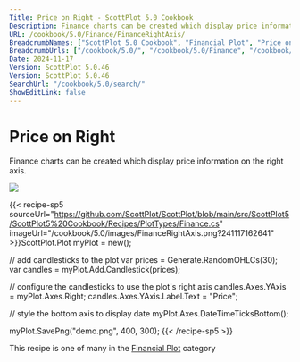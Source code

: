 ```yaml
---
Title: Price on Right - ScottPlot 5.0 Cookbook
Description: Finance charts can be created which display price information on the right axis.
URL: /cookbook/5.0/Finance/FinanceRightAxis/
BreadcrumbNames: ["ScottPlot 5.0 Cookbook", "Financial Plot", "Price on Right"]
BreadcrumbUrls: ["/cookbook/5.0/", "/cookbook/5.0/Finance", "/cookbook/5.0/Finance/FinanceRightAxis"]
Date: 2024-11-17
Version: ScottPlot 5.0.46
Version: ScottPlot 5.0.46
SearchUrl: "/cookbook/5.0/search/"
ShowEditLink: false
---
```



<div class='d-flex align-items-center mt-5'>
<h1 class='me-2 text-dark my-0 border-0'>Price on Right</h1>
</div>

Finance charts can be created which display price information on the right axis.

[![](/cookbook/5.0/images/FinanceRightAxis.png?241117162641)](/cookbook/5.0/images/FinanceRightAxis.png?241117162641)

{{< recipe-sp5 sourceUrl="https://github.com/ScottPlot/ScottPlot/blob/main/src/ScottPlot5/ScottPlot5%20Cookbook/Recipes/PlotTypes/Finance.cs" imageUrl="/cookbook/5.0/images/FinanceRightAxis.png?241117162641" >}}ScottPlot.Plot myPlot = new();

// add candlesticks to the plot
var prices = Generate.RandomOHLCs(30);
var candles = myPlot.Add.Candlestick(prices);

// configure the candlesticks to use the plot's right axis
candles.Axes.YAxis = myPlot.Axes.Right;
candles.Axes.YAxis.Label.Text = "Price";

// style the bottom axis to display date
myPlot.Axes.DateTimeTicksBottom();

myPlot.SavePng("demo.png", 400, 300);
{{< /recipe-sp5 >}}

<div class='my-5 text-center'>This recipe is one of many in the <a href='/cookbook/5.0/Finance'>Financial Plot</a> category</div>


